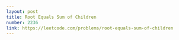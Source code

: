 ```yaml
---
layout: post
title: Root Equals Sum of Children
number: 2236
link: https://leetcode.com/problems/root-equals-sum-of-children
---
```

